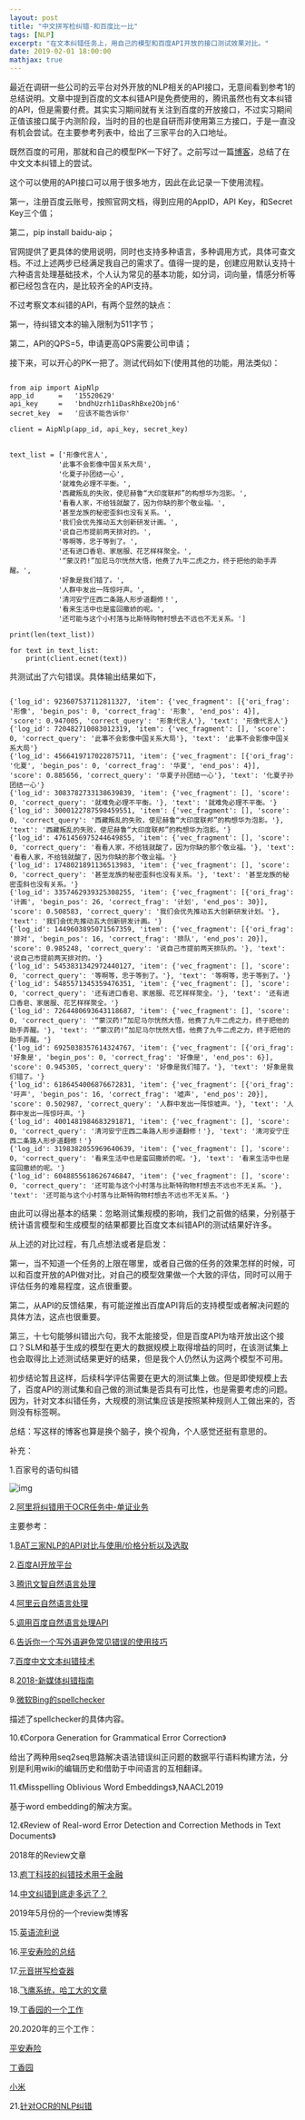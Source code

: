 ```yaml
---
layout: post
title: "中文拼写检纠错-和百度比一比"
tags: [NLP]
excerpt: "在文本纠错任务上，用自己的模型和百度API开放的接口测试效果对比。"
date: 2019-02-01 18:00:00
mathjax: true
---
```


最近在调研一些公司的云平台对外开放的NLP相关的API接口，无意间看到参考1的总结说明。文章中提到百度的文本纠错API是免费使用的，腾讯虽然也有文本纠错的API，但是需要付费。其实实习期间就有关注到百度的开放接口，不过实习期间正值该接口属于内测阶段，当时的目的也是自研而非使用第三方接口，于是一直没有机会尝试。在主要参考列表中，给出了三家平台的入口地址。

既然百度的可用，那就和自己的模型PK一下好了。之前写过一篇[博客](https://zhpmatrix.github.io/2018/12/17/chinese-spell-checker/)，总结了在中文文本纠错上的尝试。

这个可以使用的API接口可以用于很多地方，因此在此记录一下使用流程。

第一，注册百度云账号，按照官网文档，得到应用的AppID，API Key，和Secret Key三个值；

第二，pip install baidu-aip；

官网提供了更具体的使用说明，同时也支持多种语言，多种调用方式，具体可查文档。不过上述两步已经满足我自己的需求了。值得一提的是，创建应用默认支持十六种语言处理基础技术，个人认为常见的基本功能，如分词，词向量，情感分析等都已经包含在内，是比较齐全的API支持。

不过考察文本纠错的API，有两个显然的缺点：

第一，待纠错文本的输入限制为511字节；

第二，API的QPS=5，申请更高QPS需要公司申请；

接下来，可以开心的PK一把了。测试代码如下(使用其他的功能，用法类似)：

```

from aip import AipNlp
app_id      =   '15520629'
api_key     =   'bndhUzrh1iDasRhBxe2Objn6'
secret_key  =   '应该不能告诉你'

client = AipNlp(app_id, api_key, secret_key)


text_list = ['形像代言人',
            '此事不会影像中国关系大局',
            '化夏子孙团结一心',
            '就难免必理不平衡。',
            '西藏叛乱的失败，使尼赫鲁“大印度联邦”的构想华为泡影。',
            '看看人家，不给钱就酸了，因为你缺的那个敬业福。',
            '甚至龙族的秘密歪斜也没有关系。',
            '我们会优先推动五大创新研发计画。',
            '说自己市提前两天排对的。',
            '等啊等，忠于等到了。',
            '还有进口香皂、家居服、花艺样样聚全。',
            '“蒙汉药!”加尼马尔恍然大悟，他费了九牛二虎之力，终于把他的助手弄醒。',
            '好象是我们错了。',
            '人群中发出一阵惊吁声。',
            '清河安宁庄西二条路人形步道翻修！',
            '看来生活中也是蛮回撒娇的呢。',
            '还可能与这个小村落与比斯特购物村想去不远也不无关系。']

print(len(text_list))

for text in text_list:
    print(client.ecnet(text))

```

共测试出了六句错误。具体输出结果如下，

```

{'log_id': 923607537112811327, 'item': {'vec_fragment': [{'ori_frag': '形像', 'begin_pos': 0, 'correct_frag': '形象', 'end_pos': 4}], 'score': 0.947005, 'correct_query': '形象代言人'}, 'text': '形像代言人'}
{'log_id': 720482710083012319, 'item': {'vec_fragment': [], 'score': 0, 'correct_query': '此事不会影像中国关系大局'}, 'text': '此事不会影像中国关系大局'}
{'log_id': 4566419717022875711, 'item': {'vec_fragment': [{'ori_frag': '化夏', 'begin_pos': 0, 'correct_frag': '华夏', 'end_pos': 4}], 'score': 0.885656, 'correct_query': '华夏子孙团结一心'}, 'text': '化夏子孙团结一心'}
{'log_id': 3083782733138639839, 'item': {'vec_fragment': [], 'score': 0, 'correct_query': '就难免必理不平衡。'}, 'text': '就难免必理不平衡。'}
{'log_id': 3000122787598459551, 'item': {'vec_fragment': [], 'score': 0, 'correct_query': '西藏叛乱的失败，使尼赫鲁“大印度联邦”的构想华为泡影。'}, 'text': '西藏叛乱的失败，使尼赫鲁“大印度联邦”的构想华为泡影。'}
{'log_id': 4761456975244649855, 'item': {'vec_fragment': [], 'score': 0, 'correct_query': '看看人家，不给钱就酸了，因为你缺的那个敬业福。'}, 'text': '看看人家，不给钱就酸了，因为你缺的那个敬业福。'}
{'log_id': 1748021891136513983, 'item': {'vec_fragment': [], 'score': 0, 'correct_query': '甚至龙族的秘密歪斜也没有关系。'}, 'text': '甚至龙族的秘密歪斜也没有关系。'}
{'log_id': 3357462939325308255, 'item': {'vec_fragment': [{'ori_frag': '计画', 'begin_pos': 26, 'correct_frag': '计划', 'end_pos': 30}], 'score': 0.508583, 'correct_query': '我们会优先推动五大创新研发计划。'}, 'text': '我们会优先推动五大创新研发计画。'}
{'log_id': 1449603895071567359, 'item': {'vec_fragment': [{'ori_frag': '排对', 'begin_pos': 16, 'correct_frag': '排队', 'end_pos': 20}], 'score': 0.985248, 'correct_query': '说自己市提前两天排队的。'}, 'text': '说自己市提前两天排对的。'}
{'log_id': 5453831342972440127, 'item': {'vec_fragment': [], 'score': 0, 'correct_query': '等啊等，忠于等到了。'}, 'text': '等啊等，忠于等到了。'}
{'log_id': 5485571345359476351, 'item': {'vec_fragment': [], 'score': 0, 'correct_query': '还有进口香皂、家居服、花艺样样聚全。'}, 'text': '还有进口香皂、家居服、花艺样样聚全。'}
{'log_id': 7264480693643118687, 'item': {'vec_fragment': [], 'score': 0, 'correct_query': '“蒙汉药!”加尼马尔恍然大悟，他费了九牛二虎之力，终于把他的助手弄醒。'}, 'text': '“蒙汉药!”加尼马尔恍然大悟，他费了九牛二虎之力，终于把他的助手弄醒。'}
{'log_id': 6925038357614324767, 'item': {'vec_fragment': [{'ori_frag': '好象是', 'begin_pos': 0, 'correct_frag': '好像是', 'end_pos': 6}], 'score': 0.945305, 'correct_query': '好像是我们错了。'}, 'text': '好象是我们错了。'}
{'log_id': 6186454006876672831, 'item': {'vec_fragment': [{'ori_frag': '吁声', 'begin_pos': 16, 'correct_frag': '嘘声', 'end_pos': 20}], 'score': 0.502987, 'correct_query': '人群中发出一阵惊嘘声。'}, 'text': '人群中发出一阵惊吁声。'}
{'log_id': 4001481984683291871, 'item': {'vec_fragment': [], 'score': 0, 'correct_query': '清河安宁庄西二条路人形步道翻修！'}, 'text': '清河安宁庄西二条路人形步道翻修！'}
{'log_id': 3198382055969640639, 'item': {'vec_fragment': [], 'score': 0, 'correct_query': '看来生活中也是蛮回撒娇的呢。'}, 'text': '看来生活中也是蛮回撒娇的呢。'}
{'log_id': 6048855618626746847, 'item': {'vec_fragment': [], 'score': 0, 'correct_query': '还可能与这个小村落与比斯特购物村想去不远也不无关系。'}, 'text': '还可能与这个小村落与比斯特购物村想去不远也不无关系。'}

```

由此可以得出基本的结果：忽略测试集规模的影响，我们之前做的结果，分别基于统计语言模型和生成模型的结果都要比百度文本纠错API的测试结果好许多。

从上述的对比过程，有几点想法或者是启发：

第一，当不知道一个任务的上限在哪里，或者自己做的任务的效果怎样的时候，可以和百度开放的API做对比，对自己的模型效果做一个大致的评估，同时可以用于评估任务的难易程度，这点很重要。

第二，从API的反馈结果，有可能逆推出百度API背后的支持模型或者解决问题的具体方法，这点也很重要。

第三，十七句能够纠错出六句，我不太能接受，但是百度API为啥开放出这个接口？SLM和基于生成的模型在更大的数据规模上取得增益的同时，在该测试集上也会取得比上述测试结果更好的结果，但是我个人仍然认为这两个模型不可用。

初步结论暂且这样，后续科学评估需要在更大的测试集上做。但是即使规模上去了，百度API的测试集和自己做的测试集是否具有可比性，也是需要考虑的问题。因为，针对文本纠错任务，大规模的测试集应该是按照某种规则人工做出来的，否则没有标签啊。

总结：写这样的博客也算是换个脑子，换个视角，个人感觉还挺有意思的。

补充：

1.百家号的语句纠错

![img](http://wx1.sinaimg.cn/mw690/aba7d18bly1g1ak929kjgj21400u04qq.jpg)

2.[阿里将纠错用于OCR任务中-单证业务](https://102.alibaba.com/detail?id=223)


主要参考：

1.[BAT三家NLP的API对比与使用/价格分析以及选取](https://ptorch.com/news/178.html)

2.[百度AI开放平台](http://ai.baidu.com/docs#/NLP-API/57b9b630)

3.[腾讯文智自然语言处理](https://cloud.tencent.com/document/product/271/2050)

4.[阿里云自然语言处理](https://help.aliyun.com/product/60058.html)

5.[调用百度自然语言处理API](https://blog.csdn.net/yang_daxia/article/details/86028619)

6.[告诉你一个写外语避免常见错误的使用技巧](https://liweinlp.com/?p=5000)

7.[百度中文文本纠错技术](https://mp.weixin.qq.com/s?__biz=MzU1NTMyOTI4Mw==&mid=2247488610&idx=1&sn=c8793392f789ba5c39a9e8a4d7c6beac&chksm=fbd4a60ecca32f184b19aac505aeb10b282cb12ff6b84b712e4038d856ed21d4cb6064546a9e&mpshare=1&scene=23&srcid=03064sSimcEBAnYxk9ZsG5By%23rd)

8.[2018-新媒体纠错指南](https://mp.weixin.qq.com/s?__biz=MzU3NzUzNjg2MA==&mid=2247483741&idx=2&sn=6fc2b06fca519bcd127eb4938388c6ef&chksm=fd02576eca75de780d2e3cd3a59c39b257eccf85525da83febbab7fe239461da2c6ce7a9615e&mpshare=1&scene=23&srcid=0428Dfx3CtCUMe21q1GyyKTl%23rd)

9.[微软Bing的spellchecker](https://azure.microsoft.com/zh-cn/services/cognitive-services/spell-check/)

描述了spellchecker的具体内容。

10.《Corpora Generation for Grammatical Error Correction》

给出了两种用seq2seq思路解决语法错误纠正问题的数据平行语料构建方法，分别是利用wiki的编辑历史和借助于中间语言的互相翻译。

11.《Misspelling Oblivious Word Embeddings》,NAACL2019

基于word embedding的解决方案。

12.《Review of Real-word Error Detection and Correction Methods in Text Documents》

2018年的Review文章

13.[庖丁科技的纠错技术用于金融](https://mp.weixin.qq.com/s/58ZsOjX-nGfFK-2Thq_0ng)

14.[中文纠错到底走多远了？](https://cloud.tencent.com/developer/article/1435917)

2019年5月份的一个review类博客

15.[英语流利说](2019-02-01-rethinking-spellchecker)


16.[平安寿险的总结](https://zhuanlan.zhihu.com/p/82807092)

17.[元音拼写检查器](https://leetcode-cn.com/problems/vowel-spellchecker/solution/yuan-yin-pin-xie-jian-cha-qi-by-leetcode/)

18.[飞鹰系统，哈工大的文章](https://mp.weixin.qq.com/s?__biz=MzU2NDQ3MTQ0MA==&mid=2247485374&idx=1&sn=f85097d0c9d0d725f5e314041dfa4e3d&chksm=fc4b3441cb3cbd5701f79375f948f73bae60138ecb61d5851e4506c833b59ea5c22b0fb403a5&mpshare=1&scene=23&srcid&sharer_sharetime=1586748490212&sharer_shareid=0e8353dcb5f53b85da8e0afe73a0021b%23rd)

19.[丁香园的一个工作](https://mp.weixin.qq.com/s?__biz=MzUyMDY0OTg3Nw==&mid=2247484225&idx=1&sn=6435258fb1aeb27dab441f4ecd66a502&chksm=f9e66ebbce91e7add59f4cb15c4f366409c937d5a4e8af9d27ae77e9bea0d7279baeb893956b&mpshare=1&scene=23&srcid&sharer_sharetime=1591590014192&sharer_shareid=0e8353dcb5f53b85da8e0afe73a0021b%23rd)

20.2020年的三个工作：

[平安寿险](https://mp.weixin.qq.com/s?__biz=MzU2MDkwMzEzNQ==&mid=2247485798&idx=2&sn=122b00674bfb7033d8b6875f1d6a9360&chksm=fc01afd6cb7626c07b2100bff92bec050c26e44e00e9cce7462e63510f0003ae0fbda030cdf1&mpshare=1&scene=23&srcid=0710wsa99Uc4PRvInfR38Ftx&sharer_sharetime=1595072313431&sharer_shareid=0e8353dcb5f53b85da8e0afe73a0021b%23rd)

[丁香园](https://mp.weixin.qq.com/s?__biz=MzUyMDY0OTg3Nw==&mid=2247484261&idx=2&sn=fde09bfd7ae6482e24e0bf1d63c24ff1&chksm=f9e66e9fce91e7893fee5105335343df5871ff7af42e83edfc1ca5bae679117f86a97b3e93ee&mpshare=1&scene=23&srcid=0708kNf3341o19wYigMEddZr&sharer_sharetime=1595072323410&sharer_shareid=0e8353dcb5f53b85da8e0afe73a0021b%23rd)

[小米](https://mp.weixin.qq.com/s?__biz=MzU1NTMyOTI4Mw==&mid=2247503412&idx=1&sn=75ef312902713d3766a43a6c71e1024e&chksm=fbd77c58cca0f54e3a9ffbe9ec075a144e8b16a171287367173d4a0d69f511106335c7b05298&mpshare=1&scene=23&srcid=0715O91EigE98rTxYGPFAhTG&sharer_sharetime=1594786619222&sharer_shareid=0e8353dcb5f53b85da8e0afe73a0021b%23rd)

21.[针对OCR的NLP纠错](2019-02-01-rethinking-spellchecker.md)